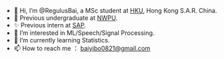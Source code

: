 - 👋 Hi, I’m @RegulusBai, a MSc student at [HKU](https://hku.hk/), Hong Kong S.A.R. China.
- 💪 Previous undergraduate at [NWPU](https://www.nwpu.edu.cn/).
- ✨ Previous intern at [SAP](https://www.sap.com/index.html).
- 👀 I’m interested in ML/Speech/Signal Processing.
- 🌱 I’m currently learning Statistics.
- 📫 How to reach me ： baiyibo0821@gmail.com

<!---
RegulusBai/RegulusBai is a ✨ special ✨ repository because its `README.md` (this file) appears on your GitHub profile.
You can click the Preview link to take a look at your changes.
--->
